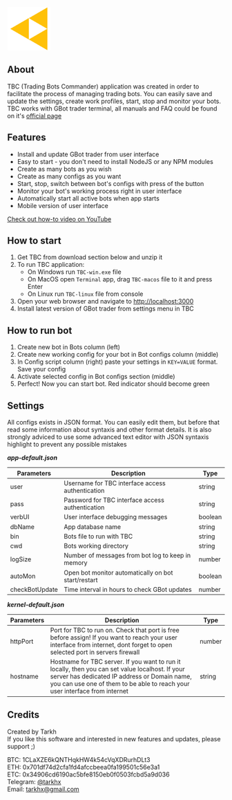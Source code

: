 <img style="align:center;max-width:100px;height:auto;" src="https://github.com/tarkh/tbc/blob/master/img/logo.png">

## About
TBC (Trading Bots Commander) application was created in order to facilitate the process of managing trading bots. You can easily save and update the settings, create work profiles, start, stop and monitor your bots. TBC works with GBot trader terminal, all manuals and FAQ could be found on it's [official page](https://gbot-trader.herokuapp.com)

## Features
- Install and update GBot trader from user interface
- Easy to start - you don't need to install NodeJS or any NPM modules
- Create as many bots as you wish
- Create as many configs as you want
- Start, stop, switch between bot's configs with press of the button
- Monitor your bot's working process right in user interface
- Automatically start all active bots when app starts
- Mobile version of user interface

[Check out how-to video on YouTube](https://youtu.be/EiCj8JwZo8I)

## How to start
1. Get TBC from download section below and unzip it
2. To run TBC application:
    - On Windows run `TBC-win.exe` file
    - On MacOS open `Terminal` app, drag `TBC-macos` file to it and press Enter
    - On Linux run `TBC-linux` file from console
3. Open your web browser and navigate to [http://localhost:3000](http://localhost:3000)
4. Install latest version of GBot trader from settings menu in TBC

## How to run bot
1. Create new bot in Bots column (left)
2. Create new working config for your bot in Bot configs column (middle)
3. In Config script column (right) paste your settings in `KEY=VALUE` format. Save your config
4. Activate selected config in Bot configs section (middle)
5. Perfect! Now you can start bot. Red indicator should become green

## Settings
All configs exists in JSON format. You can easily edit them, but before that read some information about syntaxis and other format details. It is also strongly adviced to use some advanced text editor with JSON syntaxis highlight to prevent any possible mistakes

***app-default.json***

| Parameters | Description | Type |
| --- | --- | --- |
| user | Username for TBC interface access authentication | string |
| pass | Password for TBC interface access authentication | string |
| verbUI | User interface debugging messages | boolean |
| dbName | App database name | string |
| bin | Bots file to run with TBC | string |
| cwd | Bots working directory | string |
| logSize | Number of messages from bot log to keep in memory | number |
| autoMon | Open bot monitor automatically on bot start/restart | boolean |
| checkBotUpdate | Time interval in hours to check GBot updates | number |

***kernel-default.json***

| Parameters | Description | Type |
| --- | --- | --- |
| httpPort | Port for TBC to run on. Check that port is free before assign! If you want to reach your user interface from internet, dont forget to open selected port in servers firewall | number |
| hostname | Hostname for TBC server. If you want to run it locally, then you can set value localhost. If your server has dedicated IP address or Domain name, you can use one of them to be able to reach your user interface from internet | string |

## Credits
Created by Tarkh  
If you like this software and interested in new features and updates, please support ;)

BTC: 1CLaXZE6kQNTHqkHW4k54cVqXDRurhDLt3  
ETH: 0x701df74d2cfa1fd4afccbeea0fa199501c56e3a1  
ETC: 0x34906cd6190ac5bfe8150eb0f0503fcbd5a9d036  
Telegram: [@tarkhx](https://t.me/tarkhx)  
Email: [tarkhx@gmail.com](mailto:tarkhx@gmail.com)  
